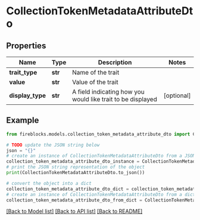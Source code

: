 # CollectionTokenMetadataAttributeDto


## Properties

Name | Type | Description | Notes
------------ | ------------- | ------------- | -------------
**trait_type** | **str** | Name of the trait | 
**value** | **str** | Value of the trait | 
**display_type** | **str** | A field indicating how you would like trait to be displayed | [optional] 

## Example

```python
from fireblocks.models.collection_token_metadata_attribute_dto import CollectionTokenMetadataAttributeDto

# TODO update the JSON string below
json = "{}"
# create an instance of CollectionTokenMetadataAttributeDto from a JSON string
collection_token_metadata_attribute_dto_instance = CollectionTokenMetadataAttributeDto.from_json(json)
# print the JSON string representation of the object
print(CollectionTokenMetadataAttributeDto.to_json())

# convert the object into a dict
collection_token_metadata_attribute_dto_dict = collection_token_metadata_attribute_dto_instance.to_dict()
# create an instance of CollectionTokenMetadataAttributeDto from a dict
collection_token_metadata_attribute_dto_from_dict = CollectionTokenMetadataAttributeDto.from_dict(collection_token_metadata_attribute_dto_dict)
```
[[Back to Model list]](../README.md#documentation-for-models) [[Back to API list]](../README.md#documentation-for-api-endpoints) [[Back to README]](../README.md)


